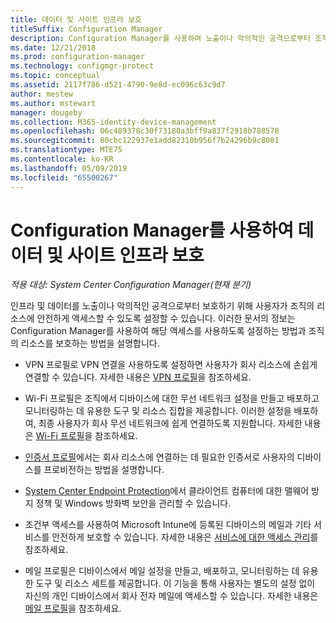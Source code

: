 ```yaml
---
title: 데이터 및 사이트 인프라 보호
titleSuffix: Configuration Manager
description: Configuration Manager를 사용하여 노출이나 악의적인 공격으로부터 조직의 리소스를 보호하는 방법에 대해 알아봅니다.
ms.date: 12/21/2018
ms.prod: configuration-manager
ms.technology: configmgr-protect
ms.topic: conceptual
ms.assetid: 2117f786-d521-4790-9e8d-ec096c63c9d7
author: mestew
ms.author: mstewart
manager: dougeby
ms.collection: M365-identity-device-management
ms.openlocfilehash: 06c489378c30f73180a3bff9a837f2918b788578
ms.sourcegitcommit: 80cbc122937e1add82310b956f7b24296b9c8081
ms.translationtype: MTE75
ms.contentlocale: ko-KR
ms.lasthandoff: 05/09/2019
ms.locfileid: "65500267"
---
```

# <a name="protect-data-and-site-infrastructure-with-configuration-manager"></a>Configuration Manager를 사용하여 데이터 및 사이트 인프라 보호

*적용 대상: System Center Configuration Manager(현재 분기)*

인프라 및 데이터를 노출이나 악의적인 공격으로부터 보호하기 위해 사용자가 조직의 리소스에 안전하게 액세스할 수 있도록 설정할 수 있습니다. 이러한 문서의 정보는 Configuration Manager를 사용하여 해당 액세스를 사용하도록 설정하는 방법과 조직의 리소스를 보호하는 방법을 설명합니다.  

- VPN 프로필로 VPN 연결을 사용하도록 설정하면 사용자가 회사 리소스에 손쉽게 연결할 수 있습니다. 자세한 내용은 [VPN 프로필](/sccm/protect/deploy-use/vpn-profiles)을 참조하세요.  

- Wi-Fi 프로필은 조직에서 디바이스에 대한 무선 네트워크 설정을 만들고 배포하고 모니터링하는 데 유용한 도구 및 리소스 집합을 제공합니다. 이러한 설정을 배포하여, 최종 사용자가 회사 무선 네트워크에 쉽게 연결하도록 지원합니다. 자세한 내용은 [Wi-Fi 프로필](/sccm/protect/deploy-use/create-wifi-profiles)을 참조하세요.  

- [인증서 프로필](/sccm/protect/deploy-use/introduction-to-certificate-profiles)에서는 회사 리소스에 연결하는 데 필요한 인증서로 사용자의 디바이스를 프로비전하는 방법을 설명합니다.  

- [System Center Endpoint Protection](/sccm/protect/deploy-use/endpoint-protection)에서 클라이언트 컴퓨터에 대한 맬웨어 방지 정책 및 Windows 방화벽 보안을 관리할 수 있습니다.  

- 조건부 액세스를 사용하여 Microsoft Intune에 등록된 디바이스의 메일과 기타 서비스를 안전하게 보호할 수 있습니다. 자세한 내용은 [서비스에 대한 액세스 관리](/sccm/protect/deploy-use/manage-access-to-services)를 참조하세요.  

- 메일 프로필은 디바이스에서 메일 설정을 만들고, 배포하고, 모니터링하는 데 유용한 도구 및 리소스 세트를 제공합니다. 이 기능을 통해 사용자는 별도의 설정 없이 자신의 개인 디바이스에서 회사 전자 메일에 액세스할 수 있습니다. 자세한 내용은 [메일 프로필](/sccm/protect/deploy-use/introduction-to-email-profiles)을 참조하세요.  

